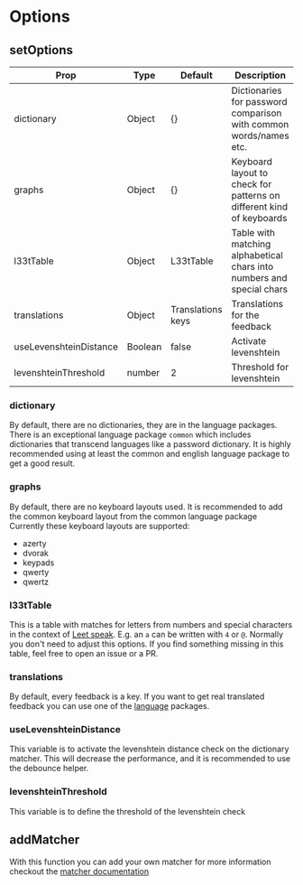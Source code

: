 # Options

## setOptions

| Prop                   | Type    | Default           | Description                                                           |
| ---------------------- | ------- | ----------------- | --------------------------------------------------------------------- |
| dictionary             | Object  | {}                | Dictionaries for password comparison with common words/names etc.     |
| graphs                 | Object  | {}                | Keyboard layout to check for patterns on different kind of keyboards  |
| l33tTable              | Object  | L33tTable         | Table with matching alphabetical chars into numbers and special chars |
| translations           | Object  | Translations keys | Translations for the feedback                                         |
| useLevenshteinDistance | Boolean | false             | Activate levenshtein                                                  |
| levenshteinThreshold   | number  | 2                 | Threshold for levenshtein                                             |

### dictionary

By default, there are no dictionaries, they are in the language packages.
There is an exceptional language package `common` which includes dictionaries that transcend languages like a password dictionary.
It is highly recommended using at least the common and english language package to get a good result.

### graphs

By default, there are no keyboard layouts used. It is recommended to add the common keyboard layout from the common language package
Currently these keyboard layouts are supported:

- azerty
- dvorak
- keypads
- qwerty
- qwertz

### l33tTable

This is a table with matches for letters from numbers and special characters in the context of [Leet speak](https://en.wikipedia.org/wiki/Leet).
E.g. an `a` can be written with `4` or `@`.
Normally you don't need to adjust this options.
If you find something missing in this table, feel free to open an issue or a PR.

### translations

By default, every feedback is a key. If you want to get real translated feedback you can use one of the [language](../languages) packages.

### useLevenshteinDistance

This variable is to activate the levenshtein distance check on the dictionary matcher. This will decrease the performance, and it is recommended to use the debounce helper.

### levenshteinThreshold

This variable is to define the threshold of the levenshtein check

## addMatcher

With this function you can add your own matcher for more information checkout the [matcher documentation](../matcher)
